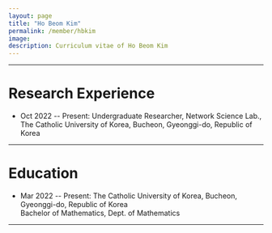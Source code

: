 ```yaml
---
layout: page
title: "Ho Beom Kim"
permalink: /member/hbkim
image: 
description: Curriculum vitae of Ho Beom Kim
---
```


***

Research Experience
============
* Oct 2022 -- Present: Undergraduate Researcher, Network Science Lab., The Catholic University of Korea, Bucheon, Gyeonggi-do, Republic of Korea

***

Education
============
* Mar 2022 -- Present: The Catholic University of Korea, Bucheon, Gyeonggi-do, Republic of Korea <br> Bachelor of Mathematics, Dept. of Mathematics

***
